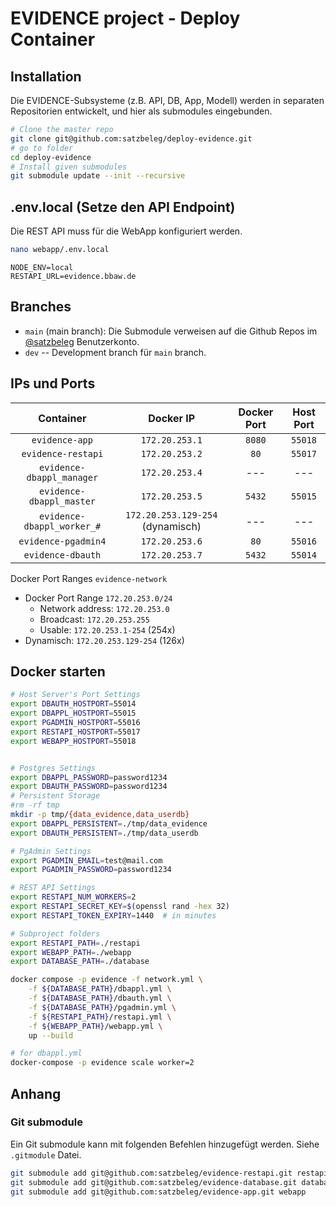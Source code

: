 # EVIDENCE project - Deploy Container


## Installation
Die EVIDENCE-Subsysteme (z.B. API, DB, App, Modell) werden in separaten Repositorien entwickelt, und hier als submodules eingebunden.

```sh
# Clone the master repo
git clone git@github.com:satzbeleg/deploy-evidence.git
# go to folder
cd deploy-evidence
# Install given submodules
git submodule update --init --recursive
```

## .env.local (Setze den API Endpoint)
Die REST API muss für die WebApp konfiguriert werden.

```sh
nano webapp/.env.local
```

```
NODE_ENV=local
RESTAPI_URL=evidence.bbaw.de
```

## Branches
* `main` (main branch): Die Submodule verweisen auf die Github Repos im [@satzbeleg](https://github.com/satzbeleg) Benutzerkonto.
* `dev` -- Development branch für `main` branch. 


## IPs und Ports

| Container | Docker IP | Docker Port | Host Port |
|:---------:|:-----------:|:-------------:|:---------:|
| `evidence-app`      | `172.20.253.1` | `8080` | `55018` |
| `evidence-restapi`  | `172.20.253.2` | `80` | `55017` |
| `evidence-dbappl_manager` | `172.20.253.4` | --- | --- |
| `evidence-dbappl_master` | `172.20.253.5` | `5432` | `55015` |
| `evidence-dbappl_worker_#` | `172.20.253.129-254` (dynamisch) | --- | --- |
| `evidence-pgadmin4` | `172.20.253.6` | `80` | `55016` |
| `evidence-dbauth` | `172.20.253.7` | `5432` | `55014` |


Docker Port Ranges `evidence-network`

- Docker Port Range `172.20.253.0/24`
    - Network address: `172.20.253.0`
    - Broadcast: `172.20.253.255`
    - Usable: `172.20.253.1-254` (254x)
- Dynamisch: `172.20.253.129-254` (126x)




## Docker starten

```sh
# Host Server's Port Settings
export DBAUTH_HOSTPORT=55014
export DBAPPL_HOSTPORT=55015
export PGADMIN_HOSTPORT=55016
export RESTAPI_HOSTPORT=55017
export WEBAPP_HOSTPORT=55018


# Postgres Settings
export DBAPPL_PASSWORD=password1234
export DBAUTH_PASSWORD=password1234
# Persistent Storage
#rm -rf tmp
mkdir -p tmp/{data_evidence,data_userdb}
export DBAPPL_PERSISTENT=./tmp/data_evidence
export DBAUTH_PERSISTENT=./tmp/data_userdb

# PgAdmin Settings
export PGADMIN_EMAIL=test@mail.com
export PGADMIN_PASSWORD=password1234

# REST API Settings
export RESTAPI_NUM_WORKERS=2
export RESTAPI_SECRET_KEY=$(openssl rand -hex 32)
export RESTAPI_TOKEN_EXPIRY=1440  # in minutes

# Subproject folders
export RESTAPI_PATH=./restapi
export WEBAPP_PATH=./webapp
export DATABASE_PATH=./database

docker compose -p evidence -f network.yml \
    -f ${DATABASE_PATH}/dbappl.yml \
    -f ${DATABASE_PATH}/dbauth.yml \
    -f ${DATABASE_PATH}/pgadmin.yml \
    -f ${RESTAPI_PATH}/restapi.yml \
    -f ${WEBAPP_PATH}/webapp.yml \
    up --build

# for dbappl.yml
docker-compose -p evidence scale worker=2
```

## Anhang

### Git submodule
Ein Git submodule kann mit folgenden Befehlen hinzugefügt werden. 
Siehe `.gitmodule` Datei.

```sh
git submodule add git@github.com:satzbeleg/evidence-restapi.git restapi
git submodule add git@github.com:satzbeleg/evidence-database.git database
git submodule add git@github.com:satzbeleg/evidence-app.git webapp
```
